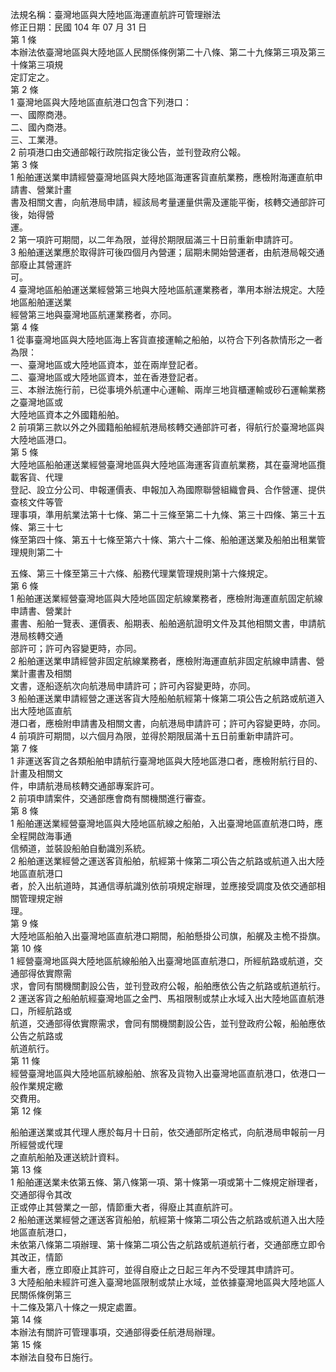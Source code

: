 法規名稱：臺灣地區與大陸地區海運直航許可管理辦法  
修正日期：民國 104 年 07 月 31 日  
第 1 條  
本辦法依臺灣地區與大陸地區人民關係條例第二十八條、第二十九條第三項及第三十條第三項規  
定訂定之。  
第 2 條  
1 臺灣地區與大陸地區直航港口包含下列港口：  
一、國際商港。  
二、國內商港。  
三、工業港。  
2 前項港口由交通部報行政院指定後公告，並刊登政府公報。  
第 3 條  
1 船舶運送業申請經營臺灣地區與大陸地區海運客貨直航業務，應檢附海運直航申請書、營業計畫  
書及相關文書，向航港局申請，經該局考量運量供需及運能平衡，核轉交通部許可後，始得營  
運。  
2 第一項許可期間，以二年為限，並得於期限屆滿三十日前重新申請許可。  
3 船舶運送業應於取得許可後四個月內營運；屆期未開始營運者，由航港局報交通部廢止其營運許  
可。  
4 臺灣地區船舶運送業經營第三地與大陸地區航運業務者，準用本辦法規定。大陸地區船舶運送業  
經營第三地與臺灣地區航運業務者，亦同。  
第 4 條  
1 從事臺灣地區與大陸地區海上客貨直接運輸之船舶，以符合下列各款情形之一者為限：  
一、臺灣地區或大陸地區資本，並在兩岸登記者。  
二、臺灣地區或大陸地區資本，並在香港登記者。  
三、本辦法施行前，已從事境外航運中心運輸、兩岸三地貨櫃運輸或砂石運輸業務之臺灣地區或  
大陸地區資本之外國籍船舶。  
2 前項第三款以外之外國籍船舶經航港局核轉交通部許可者，得航行於臺灣地區與大陸地區港口。  
第 5 條  
大陸地區船舶運送業經營臺灣地區與大陸地區海運客貨直航業務，其在臺灣地區攬載客貨、代理  
登記、設立分公司、申報運價表、申報加入為國際聯營組織會員、合作營運、提供查核文件等管  
理事項，準用航業法第十七條、第二十三條至第二十九條、第三十四條、第三十五條、第三十七  
條至第四十條、第五十七條至第六十條、第六十二條、船舶運送業及船舶出租業管理規則第二十  


五條、第三十條至第三十六條、船務代理業管理規則第十六條規定。  
第 6 條  
1 船舶運送業經營臺灣地區與大陸地區固定航線業務者，應檢附海運直航固定航線申請書、營業計  
畫書、船舶一覽表、運價表、船期表、船舶適航證明文件及其他相關文書，申請航港局核轉交通  
部許可；許可內容變更時，亦同。  
2 船舶運送業申請經營非固定航線業務者，應檢附海運直航非固定航線申請書、營業計畫書及相關  
文書，逐船逐航次向航港局申請許可；許可內容變更時，亦同。  
3 船舶運送業申請經營之運送客貨大陸船舶航經第十條第二項公告之航路或航道入出大陸地區直航  
港口者，應檢附申請書及相關文書，向航港局申請許可；許可內容變更時，亦同。  
4 前項許可期間，以六個月為限，並得於期限屆滿十五日前重新申請許可。  
第 7 條  
1 非運送客貨之各類船舶申請航行臺灣地區與大陸地區港口者，應檢附航行目的、計畫及相關文  
件，申請航港局核轉交通部專案許可。  
2 前項申請案件，交通部應會商有關機關進行審查。  
第 8 條  
1 船舶運送業經營臺灣地區與大陸地區航線之船舶，入出臺灣地區直航港口時，應全程開啟海事通  
信頻道，並裝設船舶自動識別系統。  
2 船舶運送業經營之運送客貨船舶，航經第十條第二項公告之航路或航道入出大陸地區直航港口  
者，於入出航道時，其通信導航識別依前項規定辦理，並應接受調度及依交通部相關管理規定辦  
理。  
第 9 條  
大陸地區船舶入出臺灣地區直航港口期間，船舶懸掛公司旗，船艉及主桅不掛旗。  
第 10 條  
1 經營臺灣地區與大陸地區航線船舶入出臺灣地區直航港口，所經航路或航道，交通部得依實際需  
求，會同有關機關劃設公告，並刊登政府公報，船舶應依公告之航路或航道航行。  
2 運送客貨之船舶航經臺灣地區之金門、馬祖限制或禁止水域入出大陸地區直航港口，所經航路或  
航道，交通部得依實際需求，會同有關機關劃設公告，並刊登政府公報，船舶應依公告之航路或  
航道航行。  
第 11 條  
經營臺灣地區與大陸地區航線船舶、旅客及貨物入出臺灣地區直航港口，依港口一般作業規定繳  
交費用。  
第 12 條  


船舶運送業或其代理人應於每月十日前，依交通部所定格式，向航港局申報前一月所經營或代理  
之直航船舶及運送統計資料。  
第 13 條  
1 船舶運送業未依第五條、第八條第一項、第十條第一項或第十二條規定辦理者，交通部得令其改  
正或停止其營業之一部，情節重大者，得廢止其直航許可。  
2 船舶運送業經營之運送客貨船舶，航經第十條第二項公告之航路或航道入出大陸地區直航港口，  
未依第八條第二項辦理、第十條第二項公告之航路或航道航行者，交通部應立即令其改正，情節  
重大者，應立即廢止其許可，並得自廢止之日起三年內不受理其申請許可。  
3 大陸船舶未經許可進入臺灣地區限制或禁止水域，並依據臺灣地區與大陸地區人民關係條例第三  
十二條及第八十條之一規定處置。  
第 14 條  
本辦法有關許可管理事項，交通部得委任航港局辦理。  
第 15 條  
本辦法自發布日施行。  


